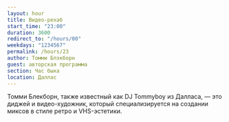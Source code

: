 ```yaml
---
layout: hour
title: Видео-рехаб
start_time: "23:00"
duration: 3600
redirect_to: "/hours/00"
weekdays: "1234567"
permalink: /hours/23
author: Томми Блэкборн
guest: авторская программа
section: Час быка
location: Даллас
---
```



Томми Блекборн, также известный как DJ Tommyboy из Далласа, — это диджей и видео-художник, который специализируется на создании миксов в стиле ретро и VHS-эстетики.
